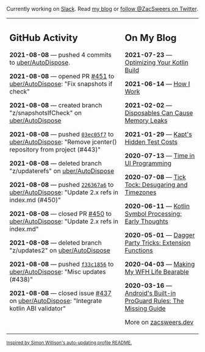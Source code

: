 Currently working on [Slack](https://slack.com/). Read [my blog](https://zacsweers.dev/) or [follow @ZacSweers on Twitter](https://twitter.com/ZacSweers).

<table><tr><td valign="top" width="60%">

## GitHub Activity
<!-- githubActivity starts -->
**2021-08-08** — pushed 4 commits to [uber/AutoDispose](https://api.github.com/repos/uber/AutoDispose).

**2021-08-08** — opened PR [#451](https://api.github.com/repos/uber/AutoDispose/pulls/451) to [uber/AutoDispose](https://api.github.com/repos/uber/AutoDispose): "Fix snapshots if check"

**2021-08-08** — created branch "z/snapshotsIfCheck" on [uber/AutoDispose](https://api.github.com/repos/uber/AutoDispose)

**2021-08-08** — pushed [`03ec05f7`](https://github.com/uber/AutoDispose/commit/03ec05f78c7c14ea0f8cddc8be316993a3793276) to [uber/AutoDispose](https://api.github.com/repos/uber/AutoDispose): "Remove jcenter() repository from project (#443)"

**2021-08-08** — deleted branch "z/updaterefs" on [uber/AutoDispose](https://api.github.com/repos/uber/AutoDispose)

**2021-08-08** — pushed [`226367a6`](https://github.com/uber/AutoDispose/commit/226367a664345a241b6ba488019880d496e72d9d) to [uber/AutoDispose](https://api.github.com/repos/uber/AutoDispose): "Update 2.x refs in index.md (#450)"

**2021-08-08** — closed PR [#450](https://api.github.com/repos/uber/AutoDispose/pulls/450) to [uber/AutoDispose](https://api.github.com/repos/uber/AutoDispose): "Update 2.x refs in index.md"

**2021-08-08** — deleted branch "z/updates2" on [uber/AutoDispose](https://api.github.com/repos/uber/AutoDispose)

**2021-08-08** — pushed [`f33c1856`](https://github.com/uber/AutoDispose/commit/f33c1856028e4ef92cb3407666972f6678ea9bf5) to [uber/AutoDispose](https://api.github.com/repos/uber/AutoDispose): "Misc updates (#438)"

**2021-08-08** — closed issue [#437](https://api.github.com/repos/uber/AutoDispose/issues/437) on [uber/AutoDispose](https://api.github.com/repos/uber/AutoDispose): "Integrate kotlin ABI validator"
<!-- githubActivity ends -->
</td><td valign="top" width="40%">

## On My Blog
<!-- blog starts -->
**2021-07-23** — [Optimizing Your Kotlin Build](https://www.zacsweers.dev/optimizing-your-kotlin-build/)

**2021-06-14** — [How I Work](https://www.zacsweers.dev/how-i-work/)

**2021-02-02** — [Disposables Can Cause Memory Leaks](https://www.zacsweers.dev/disposables-can-cause-memory-leaks/)

**2021-01-29** — [Kapt's Hidden Test Costs](https://www.zacsweers.dev/kapts-hidden-test-costs/)

**2020-07-13** — [Time in UI Programming](https://www.zacsweers.dev/time-in-ui/)

**2020-07-08** — [Tick Tock: Desugaring and Timezones](https://www.zacsweers.dev/ticktock-desugaring-timezones/)

**2020-06-11** — [Kotlin Symbol Processing: Early Thoughts](https://www.zacsweers.dev/kotlin-symbol-processor-early-thoughts/)

**2020-05-01** — [Dagger Party Tricks: Extension Functions](https://www.zacsweers.dev/dagger-party-tricks-extension-functions/)

**2020-04-03** — [Making My WFH Life Bearable](https://www.zacsweers.dev/making-wfh-life-bearable/)

**2020-03-16** — [Android's Built-in ProGuard Rules: The Missing Guide](https://www.zacsweers.dev/android-proguard-rules/)
<!-- blog ends -->
More on [zacsweers.dev](https://zacsweers.dev/)
</td></tr></table>

<sub><a href="https://simonwillison.net/2020/Jul/10/self-updating-profile-readme/">Inspired by Simon Willison's auto-updating profile README.</a></sub>
